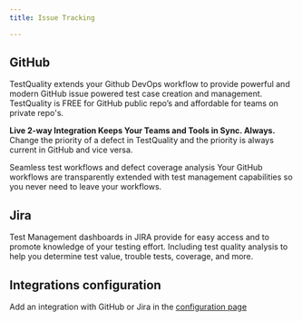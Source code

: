 ```yaml
---
title: Issue Tracking

---
```



## GitHub

TestQuality extends your Github DevOps workflow to provide powerful and modern GitHub issue powered test case creation and management. TestQuality is FREE for GitHub public repo’s and affordable for teams on private repo's.

**Live 2-way Integration Keeps Your Teams and Tools in Sync. Always.**
Change the priority of a defect in TestQuality and the priority is always current in GitHub and vice versa.

Seamless test workflows and defect coverage analysis
Your GitHub workflows are transparently extended with test management capabilities so you never need to leave your workflows.


## Jira

Test Management dashboards in JIRA provide for easy access and to promote knowledge of your testing effort. Including test quality analysis to help you determine test value, trouble tests, coverage, and more.


## Integrations configuration

Add an integration with GitHub or Jira in the [configuration page](Administration/Integration_config.md)